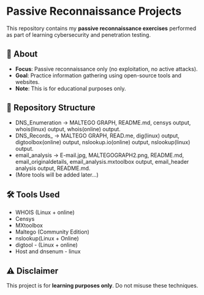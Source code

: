 # Passive Reconnaissance Projects
This repository contains my **passive reconnaissance exercises** performed as part of learning cybersecurity and penetration testing.
## 📌 About
- **Focus**: Passive reconnaissance only (no exploitation, no active attacks).  
- **Goal**: Practice information gathering using open-source tools and websites.  
- **Note**: This is for educational purposes only.  
## 📂 Repository Structure
- DNS_Enumeration -> MALTEGO GRAPH, README.md, censys output, whois(linux) output, whois(online) output.
- DNS_Records_ -> MALTEGO GRAPH, READ.me, dig(linux) output, digtoolbox(online) output, nslookup.io(online) output, nslookup(linux) output.
- email_analysis -> E-mail.jpg, MALTEGOGRAPH2.png, README.md, email_originaldetails, email_analysis.mxtoolbox output, email_header analysis output, README.md.
-  (More tools will be added later...)
## 🛠 Tools Used
- WHOIS (Linux + online)  
- Censys
- MXtoolbox
- Maltego (Community Edition)
- nslookup(Linux + Online)
- digtool - (Linux + online)
- Host and dnsenum - linux
## ⚠️ Disclaimer
This project is for **learning purposes only**. Do not misuse these techniques.
